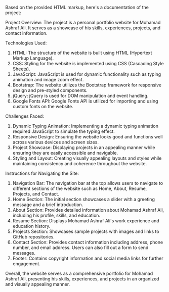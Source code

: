 Based on the provided HTML markup, here's a documentation of the project:

Project Overview:
The project is a personal portfolio website for Mohamad Ashraf Ali. It serves as a showcase of his skills, experiences, projects, and contact information.

Technologies Used:
1. HTML: The structure of the website is built using HTML (Hypertext Markup Language).
2. CSS: Styling for the website is implemented using CSS (Cascading Style Sheets).
3. JavaScript: JavaScript is used for dynamic functionality such as typing animation and image zoom effect.
4. Bootstrap: The website utilizes the Bootstrap framework for responsive design and pre-styled components.
5. jQuery: jQuery is used for DOM manipulation and event handling.
6. Google Fonts API: Google Fonts API is utilized for importing and using custom fonts on the website.

Challenges Faced:
1. Dynamic Typing Animation: Implementing a dynamic typing animation required JavaScript to simulate the typing effect.
2. Responsive Design: Ensuring the website looks good and functions well across various devices and screen sizes.
3. Project Showcase: Displaying projects in an appealing manner while ensuring they are easily accessible and navigable.
4. Styling and Layout: Creating visually appealing layouts and styles while maintaining consistency and coherence throughout the website.

Instructions for Navigating the Site:
1. Navigation Bar: The navigation bar at the top allows users to navigate to different sections of the website such as Home, About, Resume, Projects, and Contact.
2. Home Section: The initial section showcases a slider with a greeting message and a brief introduction.
3. About Section: Provides detailed information about Mohamad Ashraf Ali, including his profile, skills, and education.
4. Resume Section: Displays Mohamad Ashraf Ali's work experience and education history.
5. Projects Section: Showcases sample projects with images and links to GitHub repositories.
6. Contact Section: Provides contact information including address, phone number, and email address. Users can also fill out a form to send messages.
7. Footer: Contains copyright information and social media links for further engagement.

Overall, the website serves as a comprehensive portfolio for Mohamad Ashraf Ali, presenting his skills, experiences, and projects in an organized and visually appealing manner.
